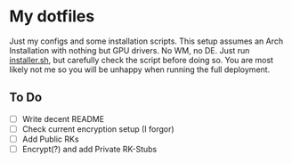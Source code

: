 # My dotfiles
Just my configs and some installation scripts. This setup assumes an Arch Installation with nothing but GPU drivers. No WM, no DE. Just run [installer.sh](/installer.sh), but carefully check the script before doing so. You are most likely not me so you will be unhappy when running the full deployment.

## To Do
- [ ] Write decent README
- [ ] Check current encryption setup (I forgor)
- [ ] Add Public RKs
- [ ] Encrypt(?) and add Private RK-Stubs
